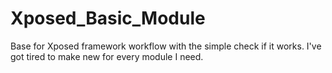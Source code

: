 # Xposed_Basic_Module
Base for Xposed framework workflow with the simple check if it works. I've got tired to make new for every module I need.
